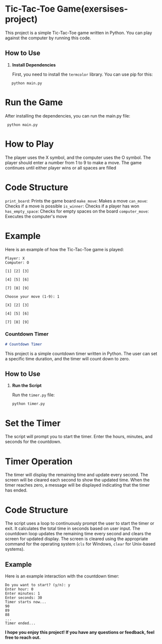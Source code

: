 # Tic-Tac-Toe Game(exersises-project)

This project is a simple Tic-Tac-Toe game written in Python. You can play against the computer by running this code.

## How to Use

1. **Install Dependencies**

   First, you need to install the `termcolor` library. You can use pip for this:
```shell
   python main.py
```
# Run the Game

After installing the dependencies, you can run the main.py file:
  ```shell
   python main.py
  ```
# How to Play

The player uses the X symbol, and the computer uses the O symbol.
The player should enter a number from 1 to 9 to make a move.
The game continues until either player wins or all spaces are filled

# Code Structure
`print_board`: Prints the game board
`make_move`: Makes a move
`can_move`: Checks if a move is possible
`is_winner`: Checks if a player has won
`has_empty_space`: Checks for empty spaces on the board
`computer_move`: Executes the computer's move
# Example
Here is an example of how the Tic-Tac-Toe game is played:
```shell
Player: X
Computer: O

[1] [2] [3] 

[4] [5] [6] 

[7] [8] [9] 

Choose your move (1-9): 1

[X] [2] [3]

[4] [5] [6]

[7] [8] [9] 
```

### Countdown Timer

```markdown
# Countdown Timer
```
This project is a simple countdown timer written in Python. The user can set a specific time duration, and the timer will count down to zero.

## How to Use

1. **Run the Script**

   Run the `timer.py` file:
   ```shell
   python timer.py
   ```
# Set the Timer

The script will prompt you to start the timer.
Enter the hours, minutes, and seconds for the countdown.

# Timer Operation

The timer will display the remaining time and update every second.
The screen will be cleared each second to show the updated time.
When the timer reaches zero, a message will be displayed indicating that the timer has ended.

# Code Structure
The script uses a loop to continuously prompt the user to start the timer or exit.
It calculates the total time in seconds based on user input.
The countdown loop updates the remaining time every second and clears the screen for updated display.
The screen is cleared using the appropriate command for the operating system (`cls` for Windows, `clear` for Unix-based systems).
## Example
Here is an example interaction with the countdown timer:
```shell
Do you want to start? (y/n): y
Enter hour: 0
Enter minutes: 1
Enter seconds: 30
Timer starts now...
90
89
88
...
Timer ended...
```

**I hope you enjoy this project! If you have any questions or feedback, feel free to reach out.**

